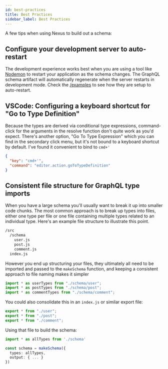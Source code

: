 ```yaml
---
id: best-practices
title: Best Practices
sidebar_label: Best Practices
---
```


A few tips when using Nexus to build out a schema:

## Configure your development server to auto-restart

The development experience works best when you are using a tool like [Nodemon](https://github.com/remy/nodemon) to restart your application as the schema changes. The GraphQL schema artifact will automatically regenerate when the server restarts in development mode. Check the [/examples](https://github.com/prisma/nexus/tree/develop/examples) to see how they are setup to auto-restart.

## VSCode: Configuring a keyboard shortcut for "Go to Type Definition"

Because the types are derived via conditional type expressions, command-click for the arguments in the resolve function don't quite work as you'd expect. There's another option, "Go To Type Expression" which you can find in the secondary click menu, but it's not bound to a keyboard shortcut by default. I've found it convenient to bind to `cmd+'`

```json
{
  "key": "cmd+'",
  "command": "editor.action.goToTypeDefinition"
}
```

## Consistent file structure for GraphQL type imports

When you have a large schema you'll usually want to break it up into smaller
code chunks. The most common approach is to break up types into files, either one type per file or one file containing multiple types related to an individual type. Here's an example file structure to illustrate this point.

```sh
/src
  /schema
    user.js
    post.js
    comment.js
  index.js
```

However you end up structuring your files, they ultimately all need to be imported and passed to the `makeSchema` function, and keeping a consistent approach to file naming makes it simpler

```ts
import * as userTypes from "./schema/user";
import * as postTypes from "./schema/post";
import * as commentTypes from "./schema/comment";
```

You could also consolidate this in an `index.js` or similar export file:

```ts
export * from "./user";
export * from "./post";
export * from "./comment";
```

Using that file to build the schema:

```ts
import * as allTypes from './schema'

const schema = makeSchema({
  types: allTypes,
  output: { ... }
})
```
